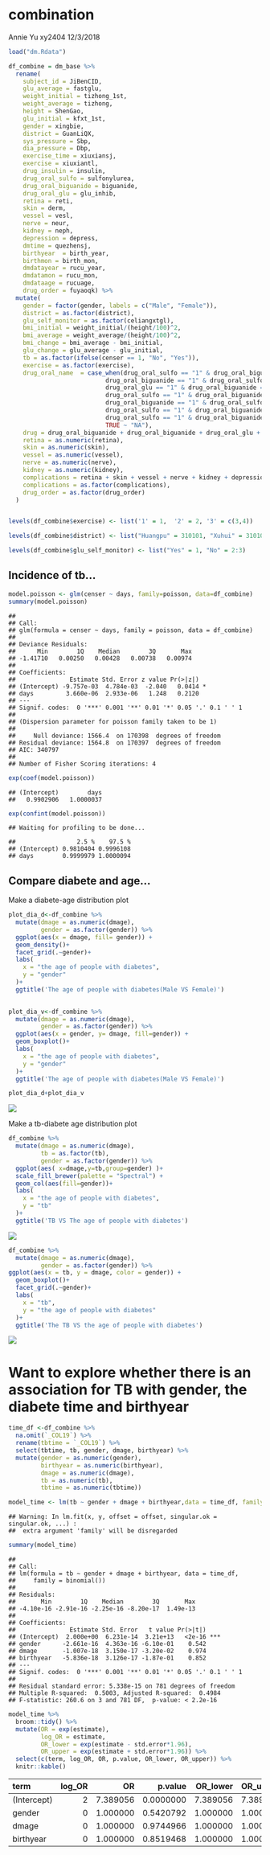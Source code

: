 combination
================
Annie Yu xy2404
12/3/2018

``` r
load("dm.Rdata")

df_combine = dm_base %>% 
  rename(
    subject_id = JiBenCID,
    glu_average = fastglu, 
    weight_initial = tizhong_1st, 
    weight_average = tizhong, 
    height = ShenGao, 
    glu_initial = kfxt_1st,
    gender = xingbie,
    district = GuanLiQX,
    sys_pressure = Sbp,
    dia_pressure = Dbp,
    exercise_time = xiuxiansj,
    exercise = xiuxiantl,
    drug_insulin = insulin,
    drug_oral_sulfo = sulfonylurea,
    drug_oral_biguanide = biguanide,
    drug_oral_glu = glu_inhib,
    retina = reti, 
    skin = derm, 
    vessel = vesl, 
    nerve = neur,
    kidney = neph, 
    depression = depress,
    dmtime = quezhensj,
    birthyear  = birth_year,
    birthmon = birth_mon,
    dmdatayear = rucu_year,
    dmdatamon = rucu_mon,
    dmdataage = rucuage,
    drug_order = fuyaoqk) %>% 
  mutate(
    gender = factor(gender, labels = c("Male", "Female")),
    district = as.factor(district),
    glu_self_monitor = as.factor(celiangxtgl),
    bmi_initial = weight_initial/(height/100)^2, 
    bmi_average = weight_average/(height/100)^2, 
    bmi_change = bmi_average - bmi_initial,
    glu_change = glu_average - glu_initial,
    tb = as.factor(ifelse(censer == 1, "No", "Yes")),
    exercise = as.factor(exercise),
    drug_oral_name  = case_when(drug_oral_sulfo == "1" & drug_oral_biguanide == "0" & drug_oral_glu == "0" ~"sulfonylurea",
                           drug_oral_biguanide == "1" & drug_oral_sulfo == "0" & drug_oral_glu == "0" ~ "biguanide",
                           drug_oral_glu == "1" & drug_oral_biguanide == "0" & drug_oral_sulfo == "0" ~ "glu_inhib",
                           drug_oral_sulfo == "1" & drug_oral_biguanide == "1" & drug_oral_glu == "0" ~"sulfonylurea&biguanide",
                           drug_oral_biguanide == "1" & drug_oral_sulfo == "0" & drug_oral_glu == "1" ~ "biguanide&glu_inhib",
                           drug_oral_sulfo == "1" & drug_oral_biguanide == "0" & drug_oral_glu == "1" ~"sulfonylurea&glu_inhib",
                           drug_oral_sulfo == "1" & drug_oral_biguanide == "1" & drug_oral_glu == "1" ~"sulfonylurea&glu_inhib&biguanide",
                           TRUE ~ "NA"),
    drug = drug_oral_biguanide + drug_oral_biguanide + drug_oral_glu + drug_insulin,
    retina = as.numeric(retina),
    skin = as.numeric(skin),
    vessel = as.numeric(vessel),
    nerve = as.numeric(nerve),
    kidney = as.numeric(kidney),
    complications = retina + skin + vessel + nerve + kidney + depression,
    complications = as.factor(complications),
    drug_order = as.factor(drug_order)
  )


levels(df_combine$exercise) <- list('1' = 1,  '2' = 2, '3' = c(3,4))

levels(df_combine$district) <- list("Huangpu" = 310101, "Xuhui" = 310104, "Changning" = 310105, "Jingan" = 310106, "Putuo" = 310107, "Zhabei" = 310108, "Hongkou" = 310109, "Yangpu" = 310110, "Minhang" = 310112, "Baoshan" = 310113,  "Pudong" = c(310115, 10119), "Jiading" = 310114, "Jinshan" = 310116, "Songjiang" = 310117, "Qingpu" = 310118, "Fengxian" = 310120, "Chongming" = 310230)

levels(df_combine$glu_self_monitor) <- list("Yes" = 1, "No" = 2:3)
```

Incidence of tb...
------------------

``` r
model.poisson <- glm(censer ~ days, family=poisson, data=df_combine)
summary(model.poisson)
```

    ## 
    ## Call:
    ## glm(formula = censer ~ days, family = poisson, data = df_combine)
    ## 
    ## Deviance Residuals: 
    ##      Min        1Q    Median        3Q       Max  
    ## -1.41710   0.00250   0.00428   0.00738   0.00974  
    ## 
    ## Coefficients:
    ##               Estimate Std. Error z value Pr(>|z|)  
    ## (Intercept) -9.757e-03  4.784e-03  -2.040   0.0414 *
    ## days         3.660e-06  2.933e-06   1.248   0.2120  
    ## ---
    ## Signif. codes:  0 '***' 0.001 '**' 0.01 '*' 0.05 '.' 0.1 ' ' 1
    ## 
    ## (Dispersion parameter for poisson family taken to be 1)
    ## 
    ##     Null deviance: 1566.4  on 170398  degrees of freedom
    ## Residual deviance: 1564.8  on 170397  degrees of freedom
    ## AIC: 340797
    ## 
    ## Number of Fisher Scoring iterations: 4

``` r
exp(coef(model.poisson))
```

    ## (Intercept)        days 
    ##   0.9902906   1.0000037

``` r
exp(confint(model.poisson))
```

    ## Waiting for profiling to be done...

    ##                 2.5 %    97.5 %
    ## (Intercept) 0.9810404 0.9996108
    ## days        0.9999979 1.0000094

Compare diabete and age...
--------------------------

Make a diabete-age distribution plot

``` r
plot_dia_d<-df_combine %>% 
  mutate(dmage = as.numeric(dmage),
         gender = as.factor(gender)) %>% 
  ggplot(aes(x = dmage, fill= gender)) +
  geom_density()+
  facet_grid(.~gender)+
  labs(
    x = "the age of people with diabetes",
    y = "gender"
  )+
  ggtitle('The age of people with diabetes(Male VS Female)')
  

plot_dia_v<-df_combine %>% 
  mutate(dmage = as.numeric(dmage),
         gender = as.factor(gender)) %>% 
  ggplot(aes(x = gender, y= dmage, fill=gender)) +
  geom_boxplot()+
  labs(
    x = "the age of people with diabetes",
    y = "gender"
  )+
  ggtitle('The age of people with diabetes(Male VS Female)')

plot_dia_d+plot_dia_v
```

![](annie_combination_files/figure-markdown_github/unnamed-chunk-3-1.png)

Make a tb-diabete age distribution plot

``` r
df_combine %>% 
  mutate(dmage = as.numeric(dmage),
         tb = as.factor(tb),
         gender = as.factor(gender)) %>% 
  ggplot(aes( x=dmage,y=tb,group=gender) )+ 
  scale_fill_brewer(palette = "Spectral") + 
  geom_col(aes(fill=gender))+
  labs(
    x = "the age of people with diabetes",
    y = "tb"
  )+
  ggtitle('TB VS The age of people with diabetes')
```

![](annie_combination_files/figure-markdown_github/unnamed-chunk-4-1.png)

``` r
df_combine %>% 
  mutate(dmage = as.numeric(dmage),
         gender = as.factor(gender)) %>% 
ggplot(aes(x = tb, y = dmage, color = gender)) +
  geom_boxplot()+
  facet_grid(.~gender)+
  labs(
    x = "tb",
    y = "the age of people with diabetes"
  )+
  ggtitle('The TB VS the age of people with diabetes')
```

![](annie_combination_files/figure-markdown_github/unnamed-chunk-4-2.png)

Want to explore whether there is an association for TB with gender, the diabete time and birthyear
==================================================================================================

``` r
time_df <-df_combine %>% 
  na.omit(`_COL19`) %>% 
  rename(tbtime = `_COL19`) %>% 
  select(tbtime, tb, gender, dmage, birthyear) %>% 
  mutate(gender = as.numeric(gender),
         birthyear = as.numeric(birthyear), 
         dmage = as.numeric(dmage),
         tb = as.numeric(tb),
         tbtime = as.numeric(tbtime))

model_time <- lm(tb ~ gender + dmage + birthyear,data = time_df, family = binomial())
```

    ## Warning: In lm.fit(x, y, offset = offset, singular.ok = singular.ok, ...) :
    ##  extra argument 'family' will be disregarded

``` r
summary(model_time)
```

    ## 
    ## Call:
    ## lm(formula = tb ~ gender + dmage + birthyear, data = time_df, 
    ##     family = binomial())
    ## 
    ## Residuals:
    ##       Min        1Q    Median        3Q       Max 
    ## -4.10e-16 -2.91e-16 -2.25e-16 -8.20e-17  1.49e-13 
    ## 
    ## Coefficients:
    ##               Estimate Std. Error   t value Pr(>|t|)    
    ## (Intercept)  2.000e+00  6.231e-14  3.21e+13   <2e-16 ***
    ## gender      -2.661e-16  4.363e-16 -6.10e-01    0.542    
    ## dmage       -1.007e-18  3.150e-17 -3.20e-02    0.974    
    ## birthyear   -5.836e-18  3.126e-17 -1.87e-01    0.852    
    ## ---
    ## Signif. codes:  0 '***' 0.001 '**' 0.01 '*' 0.05 '.' 0.1 ' ' 1
    ## 
    ## Residual standard error: 5.338e-15 on 781 degrees of freedom
    ## Multiple R-squared:  0.5003, Adjusted R-squared:  0.4984 
    ## F-statistic: 260.6 on 3 and 781 DF,  p-value: < 2.2e-16

``` r
model_time %>% 
  broom::tidy() %>% 
  mutate(OR = exp(estimate),
         log_OR = estimate,
         OR_lower = exp(estimate - std.error*1.96),
         OR_upper = exp(estimate + std.error*1.96)) %>% 
  select(c(term, log_OR, OR, p.value, OR_lower, OR_upper)) %>% 
  knitr::kable()
```

| term        |  log\_OR|        OR|    p.value|  OR\_lower|  OR\_upper|
|:------------|--------:|---------:|----------:|----------:|----------:|
| (Intercept) |        2|  7.389056|  0.0000000|   7.389056|   7.389056|
| gender      |        0|  1.000000|  0.5420792|   1.000000|   1.000000|
| dmage       |        0|  1.000000|  0.9744966|   1.000000|   1.000000|
| birthyear   |        0|  1.000000|  0.8519468|   1.000000|   1.000000|
